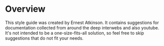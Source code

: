 Overview
========

This style guide was created by Ernest Atkinson.  It contains suggestions for documentation collected from around the
deep interwebs and also youtube.  It's not intended to be a one-size-fits-all solution, so feel free to skip suggestions
that do not fit your needs.
